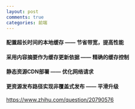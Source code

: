```yaml
---
layout: post
comments: true
categories: 前端
---
```


#### 配置超长时间的本地缓存 —— 节省带宽，提高性能
#### 采用内容摘要作为缓存更新依据 —— 精确的缓存控制
#### 静态资源CDN部署 —— 优化网络请求
#### 更资源发布路径实现非覆盖式发布 —— 平滑升级
https://www.zhihu.com/question/20790576